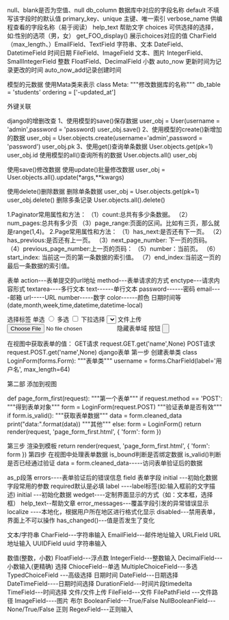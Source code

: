 null、blank是否为空值、null
db_column  数据库中对应的字段名称
default 不填写该字段时的默认值
primary_key、unique 主键、唯一索引
verbose_name 供编程查看的字段名称（易于阅读）
help_text 帮助文字
choices 可供选择的选择，如:性别的选项（男，女）
get_FOO_display() 展示choices对应的值
CharField（max_length、）EmailField、TextField 字符串、文本
DateField、DatetimeField 时间日期
FileField、ImageField  文本、图片
IntegerField、SmallIntegerField 整数
FloatField、DecimalField 小数
auto_now 更新时间为记录更改的时间
auto_now_add记录创建时间



模型的元数据
使用Mata类来表示
    class Meta:
        """修改数据库的名称"""
        db_table = 'students'
        ordering = ['-updated_at']
        
 外键关联
 
 
 django的增删改查
 1、使用模型的save()保存数据
 user_obj = User(username = 'admin',password = 'password)
 user_obj.save()
 2、使用模型的create()新增加的数据
 user_obj = User.objects.create(username='admin',password = 'password')
 user_obj.pk
3、使用get()查询单条数据
User.objects.get(pk=1)
user_obj.id
使用模型的all()查询所有的数据
User.objects.all()
user_obj

使用save()修改数据
使用update()批量修改数据
user_obj = User.objects.all().update(*args,**kwargs)

使用delete()删除数据
删除单条数据
user_obj = User.objects.get(pk=1)
user_obj.delete()
删除多条记录
User.objects.all().delete()


1.Paginator常用属性和方法：
（1）count:总共有多少条数据。
（2）num_pages:总共有多少页
（3）page_range:页面的区间。比如有三页，那么就是range(1,4)。
2.Page常用属性和方法：
（1）has_next:是否还有下一页。
（2）has_previous:是否还有上一页。
（3）next_page_number: 下一页的页码。
（4）previous_page_number:上一页的页码：
（5）number：当前页。
（6）start_index: 当前这一页的第一条数据的索引值。
（7）end_index:当前这一页的最后一条数据的索引值。

表单
action---表单提交的url地址
method---表单请求的方式
enctype---请求内容形式
textarea----多行文本
text------单行文本
password------密码
email----邮箱
url-----URL
number-----数字
color------颜色
日期时间等(date,month,week,time,datetime,datetime-local)

选择标签
单选
<input type ="radio">
多选
<input type ="checkbox">
下拉选择
<select><option></option></select>
文件上传
<input type="file">
隐藏表单域
<input type="hidden">
按钮
<input type="button">

在视图中获取表单的值：
GET请求
request.GET.get('name',None)
POST请求
request.POST.get('name',None)
django表单
第一步 创建表单类
class LoginForm(forms.Form):
    """表单类"""
    username = forms.CharField(label='用户名', max_length=64)

第二部 添加到视图

def page_form_first(request):
    """第一个表单"""
    if request.method == 'POST':
        """得到表单对象"""
        form = LoginForm(request.POST)
        """验证表单是否有效"""
        if form.is_valid():
            """获取表单数据"""
            data = form.cleaned_data
            print("data:".format(data))
            """其他"""
    else:
        form = LoginForm()
    return render(request, 'page_form_first.html', {
        'form': form
    })

第三步 渲染到模板
 return render(request, 'page_form_first.html', {
        'form': form
    })
第四步 在视图中处理表单数据
is_bound判断是否绑定数据
is_valid()判断是否已经通过验证
 data = form.cleaned_data-----访问表单验证后的数据
 
as_p段落
errors----表单验证后的错误信息
field 表单字段
initial ---初始化数据
字段常用的参数
required默认是必填 
label ----label标签(如:输入框前的文字描述)
initial ---初始化数据
wedget----定制界面显示的方式（如：文本框，选择框）
help_text--帮助文章
error_messages---覆盖字段引发的异常错误显示
localize ----本地化，根据用户所在地区进行格式化显示
disabled---禁用表单，界面上不可以操作
has_changed()---值是否发生了变化


文本/字符串
CharField---字符串输入
EmailField---邮件地址输入
URLField URL地址输入
UUIDField uuid 字符串输入

数值(整数，小数)
FloatField---浮点数
IntegerField---整数输入
DecimalField---小数输入(更精确)
选择
ChioceField--单选
MultipleChoiceField---多选
TypedChoiceField ---高级选择
日期时间
DateField---日期选择
DateTimeField----日期时间选择
DurationField---时间片段timedelta
TimeField---时间选择
文件/文件上传
FileField---文件
FilePathField  ---文件路径
ImageField----图片
布尔
BooleanField---True/False
NullBooleanField---None/True/False
正则
RegexField---正则输入
